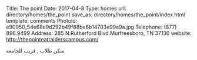 Title:          The point
Date:           2017-04-8
Type:           homes
url:            directory/homes/the_point
save_as:        directory/homes/the_point/index.html
template:       comments
PhotoId:        e90950_54e68e9d292b49f88be6b14703e99e9a.jpg
Telephone:      (877) 896.9499
Address:        285 N.Rutherford Blvd.Murfreesboro, TN 37130
website:        http://thepointeatraiderscampus.com/

سكن طلاب , قريب للجامعه
